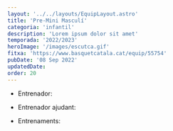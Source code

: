 ```yaml
---
layout: '../../layouts/EquipLayout.astro'
title: 'Pre-Mini Masculí'
categoria: 'infantil'
description: 'Lorem ipsum dolor sit amet'
temporada: '2022/2023'
heroImage: '/images/escutca.gif'
fitxa: 'https://www.basquetcatala.cat/equip/55754'
pubDate: '08 Sep 2022'
updatedDate:
order: 20
---
```


- Entrenador:

- Entrenador ajudant:

- Entrenaments:
